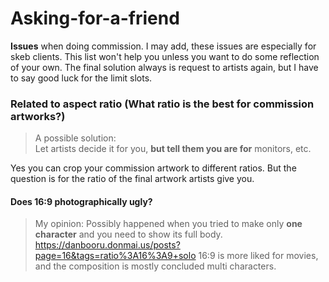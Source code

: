 # Asking-for-a-friend  
**Issues** when doing commission. I may add, these issues are especially for skeb clients. This list won't help you unless you want to do some reflection of your own. The final solution always is request to artists again, but I have to say good luck for the limit slots.
### Related to aspect ratio (What ratio is the best for commission artworks?)
> A possible solution:  
> Let artists decide it for you, **but tell them you are for** monitors, etc.

Yes you can crop your commission artwork to different ratios. But the question is for the ratio of the final artwork artists give you.
#### Does 16:9 photographically ugly?
> My opinion:
> Possibly happened when you tried to make only **one character** and you need to show its full body. https://danbooru.donmai.us/posts?page=16&tags=ratio%3A16%3A9+solo
> 16:9 is more liked for movies, and the composition is mostly concluded multi characters.
